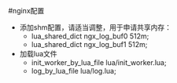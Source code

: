 #nginx配置
* 添加shm配置，请适当调整，用于申请共享内存：
    * lua_shared_dict ngx_log_buf0 512m;
    * lua_shared_dict ngx_log_buf1 512m;
* 加载lua文件
    * init_worker_by_lua_file lua/init_worker.lua;
    * log_by_lua_file lua/log.lua;
